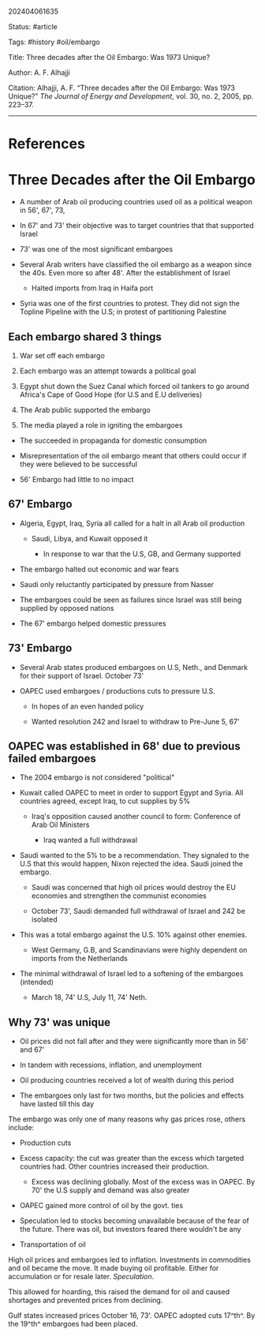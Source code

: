 202404061635

Status: #article

Tags: #history #oil/embargo

Title: Three decades after the Oil Embargo: Was 1973 Unique?

Author: A. F. Alhajji

Citation:
Alhajji, A. F. “Three decades after the Oil Embargo: Was 1973 Unique?” _The Journal of Energy and Development_, vol. 30, no. 2, 2005, pp. 223–37. 


---
# References
# Three Decades after the Oil Embargo

-   A number of Arab oil producing countries used oil as a political
    weapon in 56', 67', 73,

-   In 67' and 73' their objective was to target countries that that
    supported Israel

-   73' was one of the most significant embargoes

-   Several Arab writers have classified the oil embargo as a weapon
    since the 40s. Even more so after 48'. After the establishment of
    Israel

    -   Halted imports from Iraq in Haifa port

-   Syria was one of the first countries to protest. They did not sign
    the Topline Pipeline with the U.S; in protest of partitioning
    Palestine

## Each embargo shared 3 things

1.  War set off each embargo

2.  Each embargo was an attempt towards a political goal

3.  Egypt shut down the Suez Canal which forced oil tankers to go around
    Africa's Cape of Good Hope (for U.S and E.U deliveries)

4.  The Arab public supported the embargo

5.  The media played a role in igniting the embargoes

-   The succeeded in propaganda for domestic consumption

-   Misrepresentation of the oil embargo meant that others could occur
    if they were believed to be successful

-   56' Embargo had little to no impact

## 

## 67' Embargo

-   Algeria, Egypt, Iraq, Syria all called for a halt in all Arab oil
    production

    -   Saudi, Libya, and Kuwait opposed it

        -   In response to war that the U.S, GB, and Germany supported

-   The embargo halted out economic and war fears

-   Saudi only reluctantly participated by pressure from Nasser

-   The embargoes could be seen as failures since Israel was still being
    supplied by opposed nations

-   The 67' embargo helped domestic pressures

## 73' Embargo

-   Several Arab states produced embargoes on U.S, Neth., and Denmark
    for their support of Israel. October 73'

-   OAPEC used embargoes / productions cuts to pressure U.S.

    -   In hopes of an even handed policy

    -   Wanted resolution 242 and Israel to withdraw to Pre-June 5, 67'

## OAPEC was established in 68' due to previous failed embargoes 

-   The 2004 embargo is not considered "political"

-   Kuwait called OAPEC to meet in order to support Egypt and Syria. All
    countries agreed, except Iraq, to cut supplies by 5%

    -   Iraq's opposition caused another council to form: Conference of
        Arab Oil Ministers

        -   Iraq wanted a full withdrawal

-   Saudi wanted to the 5% to be a recommendation. They signaled to the
    U.S that this would happen, Nixon rejected the idea. Saudi joined
    the embargo.

    -   Saudi was concerned that high oil prices would destroy the EU
        economies and strengthen the communist economies

    -   October 73', Saudi demanded full withdrawal of Israel and 242 be
        isolated

-   This was a total embargo against the U.S. 10% against other enemies.

    -   West Germany, G.B, and Scandinavians were highly dependent on
        imports from the Netherlands

-   The minimal withdrawal of Israel led to a softening of the embargoes
    (intended)

    -   March 18, 74' U.S, July 11, 74' Neth.

## Why 73' was unique

-   Oil prices did not fall after and they were significantly more than
    in 56' and 67'

-   In tandem with recessions, inflation, and unemployment

-   Oil producing countries received a lot of wealth during this period

-   The embargoes only last for two months, but the policies and effects
    have lasted till this day

The embargo was only one of many reasons why gas prices rose, others
include:

-   Production cuts

-   Excess capacity: the cut was greater than the excess which targeted
    countries had. Other countries increased their production.

    -   Excess was declining globally. Most of the excess was in OAPEC.
        By 70' the U.S supply and demand was also greater

-   OAPEC gained more control of oil by the govt. ties

-   Speculation led to stocks becoming unavailable because of the fear
    of the future. There was oil, but investors feared there wouldn't be
    any

-   Transportation of oil

High oil prices and embargoes led to inflation. Investments in
commodities and oil became the move. It made buying oil profitable.
Either for accumulation or for resale later. *Speculation*.

This allowed for hoarding, this raised the demand for oil and caused
shortages and prevented prices from declining.

Gulf states increased prices October 16, 73'. OAPEC adopted cuts 17^th^.
By the 19^th^ embargoes had been placed.
